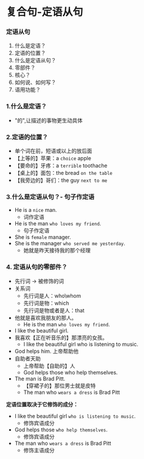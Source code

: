 # 复合句-定语从句

### 定语从句
1. 什么是定语？
2. 定语的位置？
3. 什么是定语从句？
4. 零部件？
5. 核心？
6. 如何说、如何写？
7. 语用功能？

### 1.什么是定语？
* "的",让描述的事物更生动具体

### 2.定语的位置？
*  单个词在前，短语或以上的放后面
* 【上等的】苹果：a `choice` apple
* 【要命的】牙疼：a `terrible` toothache
* 【桌上的】面包：the bread `on the table`
* 【我旁边的】哥们：the guy `next to me`

### 3.什么是定语从句？- 句子作定语
* He is a `nice` man.
  * 词作定语
* He is the man `who loves my friend`.
  * 句子作定语
* She is `female` manager.
* She is the manager `who served me yesterday`.
  * 她就是昨天接待我的那个经理

### 4. 定语从句的零部件？
* 先行词 -> 被修饰的词
* 关系词
  * 先行词是人：who\whom
  * 先行词是物：which
  * 先行词是物或者是人：that
* 他就是喜欢我朋友的那人。
  * He is the man `who loves my friend`.
* I like the beautiful girl.
* 我喜欢【正在听音乐的】那漂亮的女孩。
  * I like the beautiful girl who is listening to music.
* God helps him. 上帝帮助他
* 自助者天助
  * 上帝帮助【自助的】人
  * God helps those who help themselves.
* The man is Brad Pitt.
  * 【穿裙子的】那位男士就是皮特
  * The man who `wears a dress` is Brad Pitt

**定语位置取决于它修饰的成分：**
* I like the beautiful girl `who is listening to music`.
  * 修饰宾语成分
* God helps those `who help themselves`.
  * 修饰宾语成分
* The man who `wears a dress` is Brad Pitt
  * 修饰主语成分
